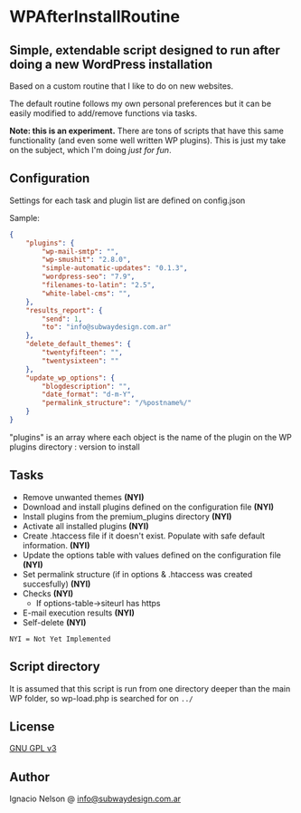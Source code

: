 # WPAfterInstallRoutine

## Simple, extendable script designed to run after doing a new WordPress installation

Based on a custom routine that I like to do on new websites.

The default routine follows my own personal preferences but it can be easily modified to add/remove functions via tasks.

**Note: this is an experiment.**
There are tons of scripts that have this same functionality (and even some well written WP plugins). This is just my take on the subject, which I'm doing *just for fun*.

## Configuration

Settings for each task and plugin list are defined on config.json

Sample:

````JSON
{
    "plugins": {
        "wp-mail-smtp": "",
        "wp-smushit": "2.8.0",
        "simple-automatic-updates": "0.1.3",
        "wordpress-seo": "7.9",
        "filenames-to-latin": "2.5",
        "white-label-cms": "",
    },
    "results_report": {
        "send": 1,
        "to": "info@subwaydesign.com.ar"
    },
    "delete_default_themes": {
        "twentyfifteen": "",
        "twentysixteen": ""
    },
    "update_wp_options": {
        "blogdescription": "",
        "date_format": "d-m-Y",
        "permalink_structure": "/%postname%/"
    }
}
````

"plugins" is an array where each object is the name of the plugin on the WP plugins directory : version to install

## Tasks

- Remove unwanted themes **(NYI)**
- Download and install plugins defined on the configuration file **(NYI)**
- Install plugins from the premium_plugins directory **(NYI)**
- Activate all installed plugins **(NYI)**
- Create .htaccess file if it doesn't exist. Populate with safe default information. **(NYI)**
- Update the options table with values defined on the configuration file **(NYI)**
- Set permalink structure (if in options & .htaccess was created succesfully) **(NYI)**
- Checks **(NYI)**
  - If options-table->siteurl has https
- E-mail execution results **(NYI)**
- Self-delete **(NYI)**

````NYI = Not Yet Implemented````

## Script directory

It is assumed that this script is run from one directory deeper than the main WP folder, so wp-load.php is searched for on ````../````

## License

[GNU GPL v3](https://www.gnu.org/licenses/gpl.html)

## Author

Ignacio Nelson @ <info@subwaydesign.com.ar>
